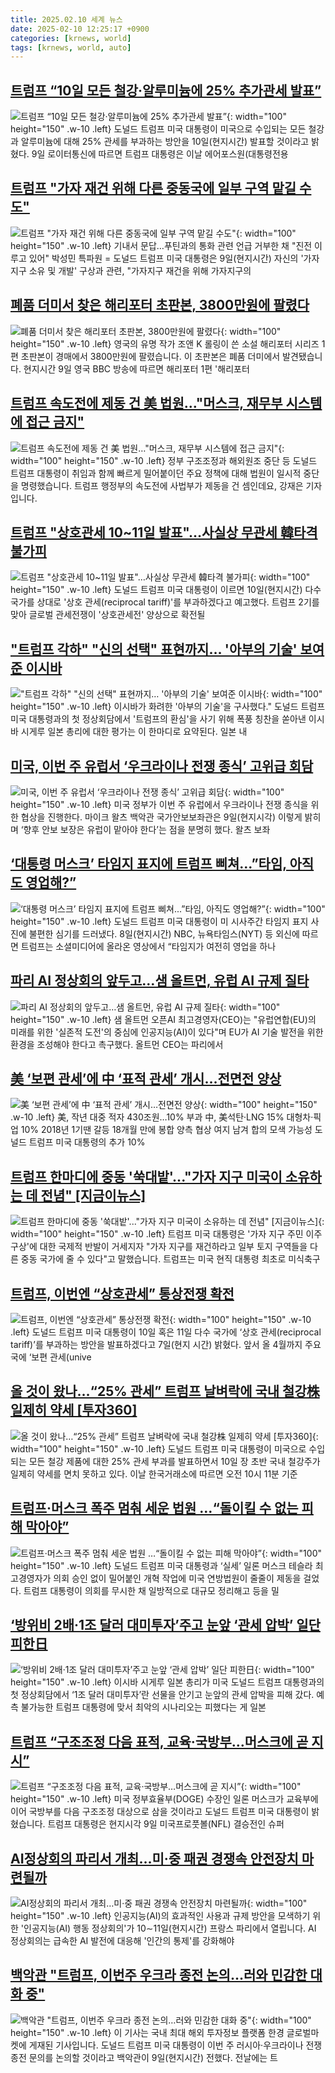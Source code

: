 ```yaml
---
title: 2025.02.10 세계 뉴스
date: 2025-02-10 12:25:17 +0900
categories: [krnews, world]
tags: [krnews, world, auto]
---
```

## [트럼프 “10일 모든 철강·알루미늄에 25% 추가관세 발표”](https://n.news.naver.com/mnews/article/020/0003614227)

![트럼프 “10일 모든 철강·알루미늄에 25% 추가관세 발표”](https://mimgnews.pstatic.net/image/origin/020/2025/02/10/3614227.jpg?type=nf220_150){: width="100" height="150" .w-10 .left}
도널드 트럼프 미국 대통령이 미국으로 수입되는 모든 철강과 알루미늄에 대해 25% 관세를 부과하는 방안을 10일(현지시간) 발표할 것이라고 밝혔다. 9일 로이터통신에 따르면 트럼프 대통령은 이날 에어포스원(대통령전용

## [트럼프 "가자 재건 위해 다른 중동국에 일부 구역 맡길 수도"](https://n.news.naver.com/mnews/article/001/0015201525)

![트럼프 "가자 재건 위해 다른 중동국에 일부 구역 맡길 수도"](https://mimgnews.pstatic.net/image/origin/001/2025/02/10/15201525.jpg?type=nf220_150){: width="100" height="150" .w-10 .left}
기내서 문답…푸틴과의 통화 관련 언급 거부한 채 "진전 이루고 있어" 박성민 특파원 = 도널드 트럼프 미국 대통령은 9일(현지시간) 자신의 '가자지구 소유 및 개발' 구상과 관련, "가자지구 재건을 위해 가자지구의

## [폐품 더미서 찾은 해리포터 초판본, 3800만원에 팔렸다](https://n.news.naver.com/mnews/article/437/0000429532)

![폐품 더미서 찾은 해리포터 초판본, 3800만원에 팔렸다](https://mimgnews.pstatic.net/image/origin/437/2025/02/10/429532.jpg?type=nf220_150){: width="100" height="150" .w-10 .left}
영국의 유명 작가 조앤 K 롤링이 쓴 소설 해리포터 시리즈 1편 초판본이 경매에서 3800만원에 팔렸습니다. 이 초판본은 폐품 더미에서 발견됐습니다. 현지시간 9일 영국 BBC 방송에 따르면 해리포터 1편 '해리포터

## [트럼프 속도전에 제동 건 美 법원…"머스크, 재무부 시스템에 접근 금지"](https://n.news.naver.com/mnews/article/422/0000712125)

![트럼프 속도전에 제동 건 美 법원…"머스크, 재무부 시스템에 접근 금지"](https://mimgnews.pstatic.net/image/origin/422/2025/02/09/712125.jpg?type=nf220_150){: width="100" height="150" .w-10 .left}
정부 구조조정과 해외원조 중단 등 도널드 트럼프 대통령이 취임과 함께 빠르게 밀어붙이던 주요 정책에 대해 법원이 일시적 중단을 명령했습니다. 트럼프 행정부의 속도전에 사법부가 제동을 건 셈인데요, 강재은 기자입니다.

## [트럼프 "상호관세 10~11일 발표"…사실상 무관세 韓타격 불가피](https://n.news.naver.com/mnews/article/025/0003419507)

![트럼프 "상호관세 10~11일 발표"…사실상 무관세 韓타격 불가피](https://mimgnews.pstatic.net/image/origin/025/2025/02/09/3419507.jpg?type=nf220_150){: width="100" height="150" .w-10 .left}
도널드 트럼프 미국 대통령이 이르면 10일(현지시간) 다수 국가를 상대로 '상호 관세(reciprocal tariff)'를 부과하겠다고 예고했다. 트럼프 2기를 맞아 글로벌 관세전쟁이 '상호관세전' 양상으로 확전될

## ["트럼프 각하" "신의 선택" 표현까지… '아부의 기술' 보여준 이시바](https://n.news.naver.com/mnews/article/469/0000848042)

!["트럼프 각하" "신의 선택" 표현까지… '아부의 기술' 보여준 이시바](https://mimgnews.pstatic.net/image/origin/469/2025/02/09/848042.jpg?type=nf220_150){: width="100" height="150" .w-10 .left}
이시바가 화려한 '아부의 기술'을 구사했다." 도널드 트럼프 미국 대통령과의 첫 정상회담에서 '트럼프의 환심'을 사기 위해 폭풍 칭찬을 쏟아낸 이시바 시게루 일본 총리에 대한 평가는 이 한마디로 요약된다. 일본 내

## [미국, 이번 주 유럽서 ‘우크라이나 전쟁 종식’ 고위급 회담](https://n.news.naver.com/mnews/article/028/0002730252)

![미국, 이번 주 유럽서 ‘우크라이나 전쟁 종식’ 고위급 회담](https://mimgnews.pstatic.net/image/origin/028/2025/02/10/2730252.jpg?type=nf220_150){: width="100" height="150" .w-10 .left}
미국 정부가 이번 주 유럽에서 우크라이나 전쟁 종식을 위한 협상을 진행한다. 마이크 왈츠 백악관 국가안보보좌관은 9일(현지시각) 이렇게 밝히며 ‘향후 안보 보장은 유럽이 맡아야 한다’는 점을 분명히 했다. 왈츠 보좌

## [‘대통령 머스크’ 타임지 표지에 트럼프 삐쳐...”타임, 아직도 영업해?”](https://n.news.naver.com/mnews/article/014/0005305399)

![‘대통령 머스크’ 타임지 표지에 트럼프 삐쳐...”타임, 아직도 영업해?”](https://mimgnews.pstatic.net/image/origin/014/2025/02/09/5305399.jpg?type=nf220_150){: width="100" height="150" .w-10 .left}
도널드 트럼프 미국 대통령이 미 시사주간 타임지 표지 사진에 불편한 심기를 드러냈다. 8일(현지시간) NBC, 뉴욕타임스(NYT) 등 외신에 따르면 트럼프는 소셜미디어에 올라온 영상에서 “타임지가 여전히 영업을 하나

## [파리 AI 정상회의 앞두고…샘 올트먼, 유럽 AI 규제 질타](https://n.news.naver.com/mnews/article/277/0005543707)

![파리 AI 정상회의 앞두고…샘 올트먼, 유럽 AI 규제 질타](https://mimgnews.pstatic.net/image/origin/277/2025/02/10/5543707.jpg?type=nf220_150){: width="100" height="150" .w-10 .left}
샘 올트먼 오픈AI 최고경영자(CEO)는 "유럽연합(EU)의 미래를 위한 '실존적 도전'의 중심에 인공지능(AI)이 있다"며 EU가 AI 기술 발전을 위한 환경을 조성해야 한다고 촉구했다. 올트먼 CEO는 파리에서

## [美 ‘보편 관세’에 中 ‘표적 관세’ 개시…전면전 양상](https://n.news.naver.com/mnews/article/016/0002426400)

![美 ‘보편 관세’에 中 ‘표적 관세’ 개시…전면전 양상](https://mimgnews.pstatic.net/image/origin/016/2025/02/10/2426400.jpg?type=nf220_150){: width="100" height="150" .w-10 .left}
美, 작년 대중 적자 430조원…10% 부과 中, 美석탄·LNG 15% 대형차·픽업 10% 2018년 1기땐 갈등 18개월 만에 봉합 양측 협상 여지 남겨 합의 모색 가능성 도널드 트럼프 미국 대통령의 추가 10%

## [트럼프 한마디에 중동 '쑥대밭'..."가자 지구 미국이 소유하는 데 전념" [지금이뉴스]](https://n.news.naver.com/mnews/article/052/0002151234)

![트럼프 한마디에 중동 '쑥대밭'..."가자 지구 미국이 소유하는 데 전념" [지금이뉴스]](https://mimgnews.pstatic.net/image/origin/052/2025/02/10/2151234.jpg?type=nf220_150){: width="100" height="150" .w-10 .left}
트럼프 미국 대통령은 '가자 지구 주민 이주 구상'에 대한 국제적 반발이 거세지자 "가자 지구를 재건하라고 일부 토지 구역들을 다른 중동 국가에 줄 수 있다"고 말했습니다. 트럼프는 미국 현직 대통령 최초로 미식축구

## [트럼프, 이번엔 “상호관세” 통상전쟁 확전](https://n.news.naver.com/mnews/article/020/0003614161)

![트럼프, 이번엔 “상호관세” 통상전쟁 확전](https://mimgnews.pstatic.net/image/origin/020/2025/02/10/3614161.jpg?type=nf220_150){: width="100" height="150" .w-10 .left}
도널드 트럼프 미국 대통령이 10일 혹은 11일 다수 국가에 ‘상호 관세(reciprocal tariff)’를 부과하는 방안을 발표하겠다고 7일(현지 시간) 밝혔다. 앞서 올 4월까지 주요국에 ‘보편 관세(unive

## [올 것이 왔나…“25% 관세” 트럼프 날벼락에 국내 철강株 일제히 약세 [투자360]](https://n.news.naver.com/mnews/article/016/0002426279)

![올 것이 왔나…“25% 관세” 트럼프 날벼락에 국내 철강株 일제히 약세 [투자360]](https://mimgnews.pstatic.net/image/origin/016/2025/02/10/2426279.jpg?type=nf220_150){: width="100" height="150" .w-10 .left}
도널드 트럼프 미국 대통령이 미국으로 수입되는 모든 철강 제품에 대한 25% 관세 부과를 발표하면서 10일 장 초반 국내 철강주가 일제히 약세를 면치 못하고 있다. 이날 한국거래소에 따르면 오전 10시 11분 기준

## [트럼프·머스크 폭주 멈춰 세운 법원 …“돌이킬 수 없는 피해 막아야”](https://n.news.naver.com/mnews/article/032/0003349829)

![트럼프·머스크 폭주 멈춰 세운 법원 …“돌이킬 수 없는 피해 막아야”](https://mimgnews.pstatic.net/image/origin/032/2025/02/09/3349829.jpg?type=nf220_150){: width="100" height="150" .w-10 .left}
도널드 트럼프 미국 대통령과 ‘실세’ 일론 머스크 테슬라 최고경영자가 의회 승인 없이 밀어붙인 개혁 작업에 미국 연방법원이 줄줄이 제동을 걸었다. 트럼프 대통령이 의회를 무시한 채 일방적으로 대규모 정리해고 등을 밀

## [‘방위비 2배·1조 달러 대미투자’주고 눈앞 ‘관세 압박’ 일단 피한日](https://n.news.naver.com/mnews/article/081/0003516498)

![‘방위비 2배·1조 달러 대미투자’주고 눈앞 ‘관세 압박’ 일단 피한日](https://mimgnews.pstatic.net/image/origin/081/2025/02/09/3516498.jpg?type=nf220_150){: width="100" height="150" .w-10 .left}
이시바 시게루 일본 총리가 미국 도널드 트럼프 대통령과의 첫 정상회담에서 ‘1조 달러 대미투자’란 선물을 안기고 눈앞의 관세 압박을 피해 갔다. 예측 불가능한 트럼프 대통령에 맞서 최악의 시나리오는 피했다는 게 일본

## [트럼프 “구조조정 다음 표적, 교육·국방부…머스크에 곧 지시”](https://n.news.naver.com/mnews/article/056/0011889652)

![트럼프 “구조조정 다음 표적, 교육·국방부…머스크에 곧 지시”](https://mimgnews.pstatic.net/image/origin/056/2025/02/10/11889652.jpg?type=nf220_150){: width="100" height="150" .w-10 .left}
미국 정부효율부(DOGE) 수장인 일론 머스크가 교육부에 이어 국방부를 다음 구조조정 대상으로 삼을 것이라고 도널드 트럼프 미국 대통령이 밝혔습니다. 트럼프 대통령은 현지시각 9일 미국프로풋볼(NFL) 결승전인 슈퍼

## [AI정상회의 파리서 개최…미·중 패권 경쟁속 안전장치 마련될까](https://n.news.naver.com/mnews/article/055/0001230254)

![AI정상회의 파리서 개최…미·중 패권 경쟁속 안전장치 마련될까](https://mimgnews.pstatic.net/image/origin/055/2025/02/10/1230254.jpg?type=nf220_150){: width="100" height="150" .w-10 .left}
인공지능(AI)의 효과적인 사용과 규제 방안을 모색하기 위한 '인공지능(AI) 행동 정상회의'가 10∼11일(현지시간) 프랑스 파리에서 열립니다. AI 정상회의는 급속한 AI 발전에 대응해 '인간의 통제'를 강화해야

## [백악관 "트럼프, 이번주 우크라 종전 논의…러와 민감한 대화 중"](https://n.news.naver.com/mnews/article/015/0005091947)

![백악관 "트럼프, 이번주 우크라 종전 논의…러와 민감한 대화 중"](https://mimgnews.pstatic.net/image/origin/015/2025/02/10/5091947.jpg?type=nf220_150){: width="100" height="150" .w-10 .left}
이 기사는 국내 최대 해외 투자정보 플랫폼 한경 글로벌마켓에 게재된 기사입니다. 도널드 트럼프 미국 대통령이 이번 주 러시아·우크라이나 전쟁 종전 문의를 논의할 것이라고 백악관이 9일(현지시간) 전했다. 전날에는 트

